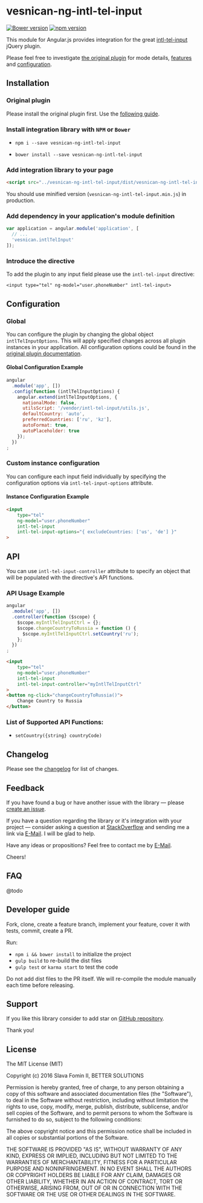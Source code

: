 # vesnican-ng-intl-tel-input

[![Bower version](https://badge.fury.io/bo/vesnican-ng-intl-tel-input.svg)](http://badge.fury.io/bo/vesnican-ng-intl-tel-input)
[![npm version](https://badge.fury.io/js/vesnican-ng-intl-tel-input.svg)](http://badge.fury.io/js/vesnican-ng-intl-tel-input)


This module for Angular.js provides integration
for the great [intl-tel-input][intl-tel-input] jQuery plugin.

Please feel free to investigate [the original plugin][intl-tel-input]
for mode details, [features][intl-tel-input-features] and
[configuration][intl-tel-input-options].


## Installation

### Original plugin

Please install the original plugin first. Use the [following guide][intl-tel-input-install].

### Install integration library with `NPM` or `Bower`

- `npm i --save vesnican-ng-intl-tel-input`

- `bower install --save vesnican-ng-intl-tel-input`


### Add integration library to your page

``` html
<script src="../vesnican-ng-intl-tel-input/dist/vesnican-ng-intl-tel-input.js"></script>
```

You should use minified version (`vesnican-ng-intl-tel-input.min.js`) in production.


### Add dependency in your application's module definition

``` javascript
var application = angular.module('application', [
  // ...
  'vesnican.intlTelInput'
]);
```

### Introduce the directive

To add the plugin to any input field please use the `intl-tel-input` directive:

`<input type="tel" ng-model="user.phoneNumber" intl-tel-input>`


## Configuration

### Global

You can configure the plugin by changing the global object `intlTelInputOptions`.
This will apply specified changes across all plugin instances in your application.
All configuration options could be found in the [original plugin documentation][intl-tel-input-options].

#### Global Configuration Example

```javascript
angular
  .module('app', [])
  .config(function (intlTelInputOptions) {
    angular.extend(intlTelInputOptions, {
      nationalMode: false,
      utilsScript: '/vendor/intl-tel-input/utils.js',
      defaultCountry: 'auto',
      preferredCountries: ['ru', 'kz'],
      autoFormat: true,
      autoPlaceholder: true
    });
  })
;
```

### Custom instance configuration

You can configure each input field individually by
specifying the configuration options via `intl-tel-input-options` attribute.

#### Instance Configuration Example

```html
<input
    type="tel"
    ng-model="user.phoneNumber"
    intl-tel-input
    intl-tel-input-options="{ excludeCountries: ['us', 'de'] }"
>
```

## API

You can use `intl-tel-input-controller` attribute to specify an object
that will be populated with the directive's API functions.

### API Usage Example

```javascript
angular
  .module('app', [])
  .controller(function ($scope) {
    $scope.myIntlTelInputCtrl = {};
    $scope.changeCountryToRussia = function () {
      $scope.myIntlTelInputCtrl.setCountry('ru');
    };
  })
;
```

```html
<input
    type="tel"
    ng-model="user.phoneNumber"
    intl-tel-input
    intl-tel-input-controller="myIntlTelInputCtrl"
>
<button ng-click="changeCountryToRussia()">
    Change Country to Russia
</button>
```


### List of Supported API Functions:

- `setCountry({string} countryCode)`


## Changelog

Please see the [changelog][changelog] for list of changes.


## Feedback

If you have found a bug or have another issue with the library —
please [create an issue][new-issue].

If you have a question regarding the library or it's integration with your project —
consider asking a question at [StackOverflow][so-ask] and sending me a
link via [E-Mail][email]. I will be glad to help.

Have any ideas or propositions? Feel free to contact me by [E-Mail][email].

Cheers!


## FAQ

@todo


## Developer guide

Fork, clone, create a feature branch, implement your feature, cover it with tests, commit, create a PR.

Run:

- `npm i && bower install` to initialize the project
- `gulp build` to re-build the dist files
- `gulp test` or `karma start` to test the code

Do not add dist files to the PR itself.
We will re-compile the module manually each time before releasing.


## Support

If you like this library consider to add star on [GitHub repository][repo-gh].

Thank you!


## License

The MIT License (MIT)

Copyright (c) 2016 Slava Fomin II, BETTER SOLUTIONS

Permission is hereby granted, free of charge, to any person obtaining a copy
of this software and associated documentation files (the "Software"), to deal
in the Software without restriction, including without limitation the rights
to use, copy, modify, merge, publish, distribute, sublicense, and/or sell
copies of the Software, and to permit persons to whom the Software is
furnished to do so, subject to the following conditions:

The above copyright notice and this permission notice shall be included in
all copies or substantial portions of the Software.

THE SOFTWARE IS PROVIDED "AS IS", WITHOUT WARRANTY OF ANY KIND, EXPRESS OR
IMPLIED, INCLUDING BUT NOT LIMITED TO THE WARRANTIES OF MERCHANTABILITY,
FITNESS FOR A PARTICULAR PURPOSE AND NONINFRINGEMENT. IN NO EVENT SHALL THE
AUTHORS OR COPYRIGHT HOLDERS BE LIABLE FOR ANY CLAIM, DAMAGES OR OTHER
LIABILITY, WHETHER IN AN ACTION OF CONTRACT, TORT OR OTHERWISE, ARISING FROM,
OUT OF OR IN CONNECTION WITH THE SOFTWARE OR THE USE OR OTHER DEALINGS IN
THE SOFTWARE.

  [changelog]: changelog.md
  [so-ask]:    http://stackoverflow.com/questions/ask?tags=angularjs,javascript
  [email]:     mailto:vaclav.matouch@gmail.com
  [new-issue]: https://github.com/vesnican/ng-intl-tel-input/issues/new
  [gulp]:      http://gulpjs.com/
  [repo-gh]:   https://github.com/vesnican/ng-intl-tel-input

  [intl-tel-input]:          https://github.com/jackocnr/intl-tel-input
  [intl-tel-input-features]: https://github.com/jackocnr/intl-tel-input#features
  [intl-tel-input-options]:  https://github.com/jackocnr/intl-tel-input#options
  [intl-tel-input-install]:  https://github.com/jackocnr/intl-tel-input#getting-started
